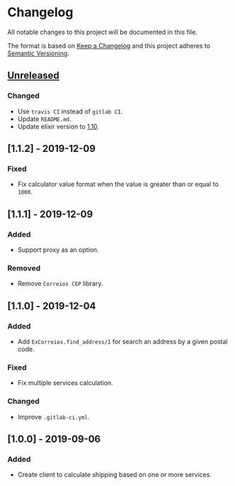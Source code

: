 # Changelog
All notable changes to this project will be documented in this file.

The format is based on [Keep a Changelog](http://keepachangelog.com/en/1.0.0/)
and this project adheres to [Semantic Versioning](http://semver.org/spec/v2.0.0.html).

## [Unreleased]
### Changed
- Use `travis CI` instead of `gitlab CI`.
- Update `README.md`.
- Update elixir version to [1.10](https://elixir-lang.org/blog/2020/01/27/elixir-v1-10-0-released/).

## [1.1.2] - 2019-12-09
### Fixed
- Fix calculator value format when the value is greater than or equal to `1000`.

## [1.1.1] - 2019-12-09
### Added
- Support proxy as an option.

### Removed
- Remove `Correios CEP` library.

## [1.1.0] - 2019-12-04
### Added
- Add `ExCorreios.find_address/1` for search an address by a given postal code.

### Fixed
- Fix multiple services calculation.

### Changed
- Improve `.gitlab-ci.yml`.

## [1.0.0] - 2019-09-06
### Added
- Create client to calculate shipping based on one or more services.

[Unreleased]: https://github.com/locaweb/ex-correios/compare/master...HEAD
[1.1.3]: https://github.com/locaweb/ex-correios/releases/tag/v1.1.3
